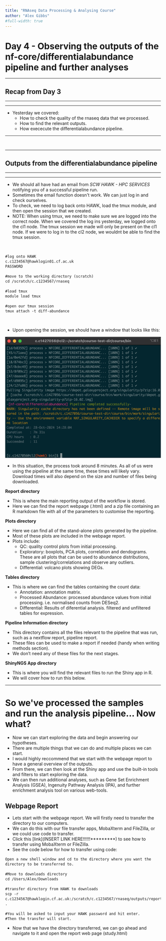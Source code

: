 ```yaml
---
title: "RNAseq Data Processing & Analysing Course"
author: "Alex Gibbs"
#full-width: true
---
```


# Day 4 - Observing the outputs of the nf-core/differentialabundance pipeline and further analyses

---

## Recap from Day 3
---
---

- Yesterday we covered:
  - How to check the quality of the rnaseq data that we processed.
  - How to find the relevant outputs.
  - How exececute the differentialabundance pipeline.

---

<br>

---

## Outputs from the differentialabundance pipeline
---
---

- We should all have had an email from *SCW HAWK - HPC SERVICES* notifying you of a successful pipeline run.
- Sometimes the email function doesn't work. We can just log in and check ourselves.
- To check, we need to log back onto HAWK, load the tmux module, and then open the session that we created.
- NOTE: When using tmux, we need to make sure we are logged into the correct node. When we covered the log ins yesterday, we logged onto the cl1 node. The tmux session we made will only be present on the cl1 node. If we were to log in to the cl2 node, we wouldnt be able to find the tmux session.

<br>

```
#log onto HAWK
c.c1234567@hawklogin01.cf.ac.uk
PASSWORD

#move to the working directory (scratch)
cd /scratch/c.c1234567/rnaseq

#load tmux
module load tmux

#open our tmux session
tmux attach -t diff-abundance
```

<br>

- Upon opening the session, we should have a window that looks like this:

<img src="/assets/img/figure-19.png" alt="tmux completed run" width="1000"/>

- In this situation, the process took around 8 minutes. As all of us were using the pipeline at the same time, these times will likely vary. Download times will also depend on the size and number of files being downloaded.

**Report directory**
- This is where the main reporting output of the workflow is stored.
- Here we can find the report webpage (.html) and a zip file containing an R markdown file with all of the parameters to customise the reporting.

**Plots directory**
- Here we can find all of the stand-alone plots generated by the pipeline.
- Most of these plots are included in the webpage report.
- Plots include: 
    - QC: quality control plots from initial processing.
    - Exploratory: boxplots, PCA plots, correlation and dendograms. These are all plots that can be used to abundance distributions, sample clustering/correlations and observe any outliers.
    - Differential: volcano plots showing DEGs.

**Tables directory**
- This is where we can find the tables containing the count data:
    - Annotation: annotation matrix.
    - Processed Abundance: processed abundance values from initial processing. i.e. normalised counts from DESeq2.
    - Differential: Results of diferential analysis. filtered and unfiltered tables for expression.

**Pipeline Information directory**
- This directory contains all the files relevant to the pipeline that was run, such as a nextflow report, pipeline report.
- These files can be used to make a report if needed (handy when writing methods section).
- We don’t need any of these files for the next stages.

**ShinyNGS App directory**
- This is where you will find the relevant files to run the Shiny app in R.
- We will cover how to run this below.

---
# So we've processed the samples and run the analysis pipeline... Now what?

- Now we can start exploring the data and begin answering our hypotheses.
- There are multiple things that we can do and multiple places we can start.
- I would highly reccommend that we start with the webpage report to have a general overview of the outputs.
- From there, we can then look at the Shiny app and use the built-in tools and filters to start exploring the data.
- We can then run additional analyses, such as Gene Set Enrichment Analysis (GSEA), Ingenuity Pathway Analysis (IPA), and further enrichment analysis tool on various web-tools.

## Webpage Report
- Lets start with the webpage report. We will firstly need to transfer the directory to our computers.
- We can do this with our file transfer apps, MobaXterm and FileZilla, or we could use code to transfer.
- Click this [link](INSERT LINK HERE!!!!!!*********) to see how to transfer using MobaXterm or FileZilla.
- See the code below for how to transfer using code:

```
Open a new shell window and cd to the directory where you want the directory to be transferred to.

#Move to downloads directory
cd /Users/Alex/Downloads

#transfer directory from HAWK to downloads
scp -r c.c1234567@hawklogin.cf.ac.uk:/scratch/c.c1234567/rnaseq/outputs/report .

#You will be asked to input your HAWK password and hit enter.
#Then the transfer will start.
```

- Now that we have the directory transferred, we can go ahead and navigate to it and open the report web page (study.html)
